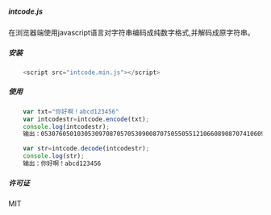 ##### intcode.js
在浏览器端使用javascript语言对字符串编码成纯数字格式,并解码成原字符串。
##### 安装
```javascript
    <script src="intcode.min.js"></script>
```
##### 使用
```javascript
    var txt="你好啊！abcd123456"
    var intcodestr=intcode.encode(txt);
    console.log(intcodestr);     
    输出：053076050103053097087057053090087075055055121066089087074106090068069121077122081049078103061061

    var str=intcode.decode(intcodestr);
    console.log(str);     
    输出：你好啊！abcd123456
```
##### 许可证
MIT